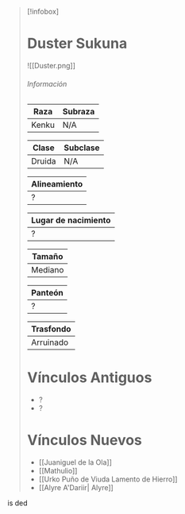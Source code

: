 
> [!infobox]
> # Duster Sukuna
> ![[Duster.png]]
> ###### Información
> | Raza  | Subraza |
> | ------ | -------- |
> |  Kenku    |    N/A  |
> 
> | Clase      | Subclase                 |
> | --------- | ------------------- |
> | Druida |  N/A |
> 
> | Alineamiento       |
> | ----------------- |
> | ? |
> 
> | Lugar de nacimiento |
> | --------------------- |
> | ?                 |
>
> | Tamaño  |
> | --------- |
> | Mediano |
>
> | Panteón |
> | -------- |
> | ?      |
> 
>| Trasfondo |
> | -------- |
> | Arruinado   |
>
> # Vínculos Antiguos
> - ?
> - ?
> # Vínculos Nuevos
> - [[Juaniguel de la Ola]]
> - [[Mathulio]]
> - [[Urko Puño de Viuda Lamento de Hierro]]
> - [[Alyre A'Dariir| Alyre]]








is ded



